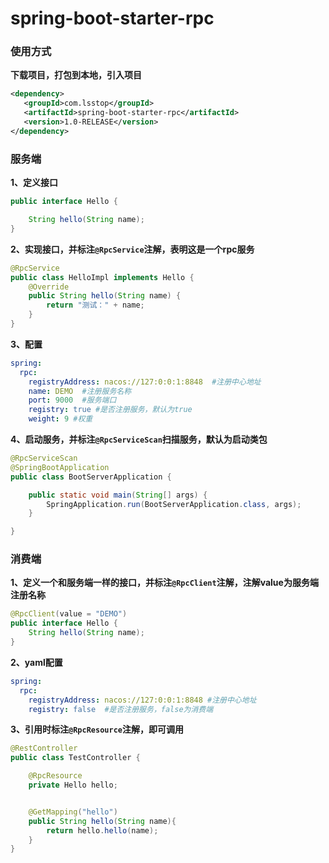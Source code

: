 # spring-boot-starter-rpc

### 使用方式

**下载项目，打包到本地，引入项目**

```xml
<dependency>
   <groupId>com.lsstop</groupId>
   <artifactId>spring-boot-starter-rpc</artifactId>
   <version>1.0-RELEASE</version>
</dependency>
```

### 服务端

**1、定义接口**

```java
public interface Hello {

    String hello(String name);
}
```

**2、实现接口，并标注`@RpcService`注解，表明这是一个rpc服务**

```java
@RpcService
public class HelloImpl implements Hello {
    @Override
    public String hello(String name) {
        return "测试：" + name;
    }
}
```

**3、配置**

```yaml
spring:
  rpc:
    registryAddress: nacos://127:0:0:1:8848  #注册中心地址
    name: DEMO  #注册服务名称
    port: 9000  #服务端口
    registry: true #是否注册服务，默认为true
    weight: 9 #权重
```

**4、启动服务，并标注`@RpcServiceScan`扫描服务，默认为启动类包**

```java
@RpcServiceScan
@SpringBootApplication
public class BootServerApplication {

    public static void main(String[] args) {
        SpringApplication.run(BootServerApplication.class, args);
    }

}
```

### 消费端

**1、定义一个和服务端一样的接口，并标注`@RpcClient`注解，注解value为服务端注册名称**

```java
@RpcClient(value = "DEMO")
public interface Hello {
    String hello(String name);
}
```

**2、yaml配置**

```yaml
spring:
  rpc:
    registryAddress: nacos://127:0:0:1:8848 #注册中心地址
    registry: false  #是否注册服务，false为消费端
```

**3、引用时标注`@RpcResource`注解，即可调用**

```java
@RestController
public class TestController {

    @RpcResource
    private Hello hello;


    @GetMapping("hello")
    public String hello(String name){
        return hello.hello(name);
    }
}
```


